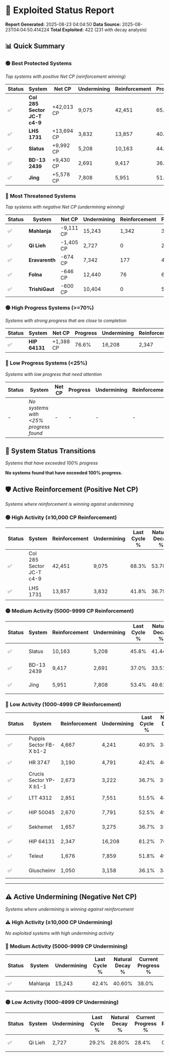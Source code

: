 # 🌟 Exploited Status Report

**Report Generated:** 2025-08-23 04:04:50
**Data Source:** 2025-08-23T04:04:50.414224
**Total Exploited:** 422 (231 with decay analysis)

## 📊 Quick Summary

### 🟢 **Best Protected Systems**
*Top systems with positive Net CP (reinforcement winning)*

| Status | System | Net CP | Undermining | Reinforcement | Progress |
|--------|--------|--------|-------------|---------------|----------|
| ✅ | **Col 285 Sector JC-T c4-9** | +42,013 CP | 9,075 | 42,451 | 65.7% |
| ✅ | **LHS 1731** | +13,694 CP | 3,832 | 13,857 | 40.7% |
| ✅ | **Slatus** | +9,992 CP | 5,208 | 10,163 | 44.3% |
| ✅ | **BD-13 2439** | +9,430 CP | 2,691 | 9,417 | 36.2% |
| ✅ | **Jing** | +5,578 CP | 7,808 | 5,951 | 51.2% |

### 🔴 **Most Threatened Systems**
*Top systems with negative Net CP (undermining winning)*

| Status | System | Net CP | Undermining | Reinforcement | Progress |
|--------|--------|--------|-------------|---------------|----------|
| ✅ | **Mahlanja** | -9,111 CP | 15,243 | 1,342 | 38.0% |
| ✅ | **Qi Lieh** | -1,405 CP | 2,727 | 0 | 28.4% |
| ✅ | **Eravarenth** | -674 CP | 7,342 | 177 | 46.2% |
| ✅ | **Folna** | -646 CP | 12,440 | 76 | 64.0% |
| ✅ | **TrishiGaut** | -600 CP | 10,404 | 0 | 57.5% |

### 🟢 **High Progress Systems (>=70%)**
*Systems with strong progress that are close to completion*

| Status | System | Net CP | Progress | Undermining | Reinforcement |
|--------|--------|--------|----------|-------------|---------------|
| ✅ | **HIP 64131** | +1,388 CP | 76.6% | 16,208 | 2,347 |

### 🔴 **Low Progress Systems (<25%)**
*Systems with low progress that need attention*

| Status | System | Net CP | Progress | Undermining | Reinforcement |
|--------|--------|--------|----------|-------------|---------------|
| - | *No systems with <25% progress found* | - | - | - | - |
## 🔄 System Status Transitions
*Systems that have exceeded 100% progress*

**No systems found that have exceeded 100% progress.**

## 🛡️ Active Reinforcement (Positive Net CP)
*Systems where reinforcement is winning against undermining*

### 🟢 High Activity (≥10,000 CP Reinforcement)

| Status | System | Reinforcement | Undermining | Last Cycle % | Natural Decay % | Current Progress % | Current CP | Net CP | Activity |
|--------|--------|---------------|-------------|--------------|-----------------|-------------------|------------|--------|----------|
| ✅ | Col 285 Sector JC-T c4-9 | 42,451 | 9,075 | 68.3% | 53.70% | 65.7% | 229,950 | +42,013 | 🟢 High Reinforcement |
| ✅ | LHS 1731 | 13,857 | 3,832 | 41.8% | 36.79% | 40.7% | 142,450 | +13,694 | 🟢 High Reinforcement |

### 🟡 Medium Activity (5000-9999 CP Reinforcement)

| Status | System | Reinforcement | Undermining | Last Cycle % | Natural Decay % | Current Progress % | Current CP | Net CP | Activity |
|--------|--------|---------------|-------------|--------------|-----------------|-------------------|------------|--------|----------|
| ✅ | Slatus | 10,163 | 5,208 | 45.8% | 41.44% | 44.3% | 155,049 | +9,992 | 🟡 Medium Reinforcement |
| ✅ | BD-13 2439 | 9,417 | 2,691 | 37.0% | 33.51% | 36.2% | 126,700 | +9,430 | 🟡 Medium Reinforcement |
| ✅ | Jing | 5,951 | 7,808 | 53.4% | 49.61% | 51.2% | 179,200 | +5,578 | 🟡 Medium Reinforcement |

### 🔴 Low Activity (1000-4999 CP Reinforcement)

| Status | System | Reinforcement | Undermining | Last Cycle % | Natural Decay % | Current Progress % | Current CP | Net CP | Activity |
|--------|--------|---------------|-------------|--------------|-----------------|-------------------|------------|--------|----------|
| ✅ | Puppis Sector FB-X b1-2 | 4,667 | 4,241 | 40.9% | 38.40% | 39.7% | 138,950 | +4,567 | 🔵 Low Reinforcement |
| ✅ | HR 3747 | 3,190 | 4,791 | 42.4% | 40.13% | 41.0% | 143,500 | +3,049 | 🔵 Low Reinforcement |
| ✅ | Crucis Sector YP-X b1-1 | 2,673 | 3,222 | 36.7% | 35.05% | 35.8% | 125,300 | +2,610 | 🔵 Low Reinforcement |
| ✅ | LTT 4312 | 2,851 | 7,551 | 51.5% | 48.60% | 49.3% | 172,550 | +2,440 | 🔵 Low Reinforcement |
| ✅ | HIP 50045 | 2,670 | 7,791 | 52.5% | 49.64% | 50.3% | 176,050 | +2,323 | 🔵 Low Reinforcement |
| ✅ | Sekhemet | 1,657 | 3,275 | 36.7% | 35.34% | 35.8% | 125,300 | +1,624 | 🔵 Low Reinforcement |
| ✅ | HIP 64131 | 2,347 | 16,208 | 81.2% | 76.20% | 76.6% | 268,099 | +1,388 | 🔵 Low Reinforcement |
| ✅ | Teleut | 1,676 | 7,859 | 51.8% | 49.27% | 49.6% | 173,600 | +1,153 | 🔵 Low Reinforcement |
| ✅ | Gluscheimr | 1,050 | 3,158 | 36.1% | 34.91% | 35.2% | 123,200 | +1,010 | 🔵 Low Reinforcement |


---

## ⚠️ Active Undermining (Negative Net CP)
*Systems where undermining is winning against reinforcement*

### ⚠️ High Activity (≥10,000 CP Undermining)

*No exploited systems with high undermining activity*

### 🔶 Medium Activity (5000-9999 CP Undermining)

| Status | System | Undermining | Last Cycle % | Natural Decay % | Current Progress % | Reinforcement | Current CP | Net CP | Activity |
|--------|--------|-------------|--------------|-----------------|-------------------|---------------|------------|--------|----------|
| ✅ | Mahlanja | 15,243 | 42.4% | 40.60% | 38.0% | 1,342 | 133,000 | -9,111 | 🔶 Medium Undermining |

### 🟡 Low Activity (1000-4999 CP Undermining)

| Status | System | Undermining | Last Cycle % | Natural Decay % | Current Progress % | Reinforcement | Current CP | Net CP | Activity |
|--------|--------|-------------|--------------|-----------------|-------------------|---------------|------------|--------|----------|
| ✅ | Qi Lieh | 2,727 | 29.2% | 28.80% | 28.4% | 0 | 99,399 | -1,405 | 🟡 Low Undermining |
